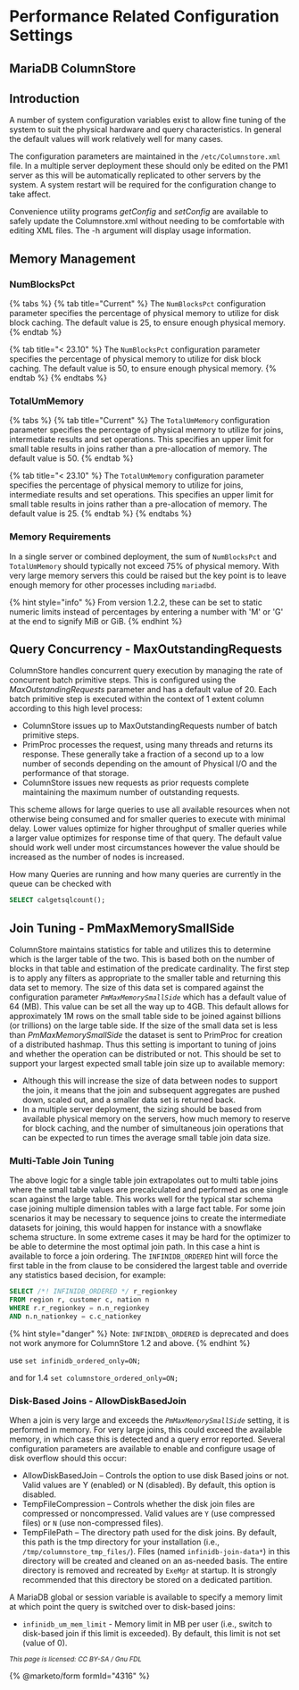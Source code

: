 # Performance Related Configuration Settings

## MariaDB ColumnStore

## Introduction

A number of system configuration variables exist to allow fine tuning of the system to suit the physical hardware and query characteristics. In general the default values will work relatively well for many cases.

The configuration parameters are maintained in the `/etc/Columnstore.xml` file. In a multiple server deployment these should only be edited on the PM1 server as this will be automatically replicated to other servers by the system. A system restart will be required for the configuration change to take affect.

Convenience utility programs _getConfig_ and _setConfig_ are available to safely update the Columnstore.xml without needing to be comfortable with editing XML files. The -h argument will display usage information.

## Memory Management

### NumBlocksPct

{% tabs %}
{% tab title="Current" %}
The `NumBlocksPct` configuration parameter specifies the percentage of physical memory to utilize for disk block caching. The default value is 25, to ensure enough physical memory.
{% endtab %}

{% tab title="< 23.10" %}
The `NumBlocksPct` configuration parameter specifies the percentage of physical memory to utilize for disk block caching. The default value is 50, to ensure enough physical memory.
{% endtab %}
{% endtabs %}

### TotalUmMemory

{% tabs %}
{% tab title="Current" %}
The `TotalUmMemory` configuration parameter specifies the percentage of physical memory to utilize for joins, intermediate results and set operations. This specifies an upper limit for small table results in joins rather than a pre-allocation of memory. The default value is 50.
{% endtab %}

{% tab title="< 23.10" %}
The `TotalUmMemory` configuration parameter specifies the percentage of physical memory to utilize for joins, intermediate results and set operations. This specifies an upper limit for small table results in joins rather than a pre-allocation of memory. The default value is 25.
{% endtab %}
{% endtabs %}

### Memory Requirements

In a single server or combined deployment, the sum of `NumBlocksPct` and `TotalUmMemory` should typically not exceed 75% of physical memory. With very large memory servers this could be raised but the key point is to leave enough memory for other processes including `mariadbd`.

{% hint style="info" %}
From version 1.2.2, these can be set to static numeric limits instead of percentages by entering a number with 'M' or 'G' at the end to signify MiB or GiB.
{% endhint %}

## Query Concurrency - MaxOutstandingRequests

ColumnStore handles concurrent query execution by managing the rate of concurrent batch primitive steps. This is configured using the _MaxOutstandingRequests_ parameter and has a default value of 20. Each batch primitive step is executed within the context of 1 extent column according to this high level process:

* ColumnStore issues up to MaxOutstandingRequests number of batch primitive steps.
* PrimProc processes the request, using many threads and returns its response. These generally take a fraction of a second up to a low number of seconds depending on the amount of Physical I/O and the performance of that storage.
* ColumnStore issues new requests as prior requests complete maintaining the maximum number of outstanding requests.

This scheme allows for large queries to use all available resources when not otherwise being consumed and for smaller queries to execute with minimal delay. Lower values optimize for higher throughput of smaller queries while a larger value optimizes for response time of that query. The default value should work well under most circumstances however the value should be increased as the number of nodes is increased.

How many Queries are running and how many queries are currently in the queue can be checked with

```sql
SELECT calgetsqlcount();
```

## Join Tuning - PmMaxMemorySmallSide

ColumnStore maintains statistics for table and utilizes this to determine which is the larger table of the two. This is based both on the number of blocks in that table and estimation of the predicate cardinality. The first step is to apply any filters as appropriate to the smaller table and returning this data set to memory. The size of this data set is compared against the configuration parameter _`PmMaxMemorySmallSide`_ which has a default value of 64 (MB). This value can be set all the way up to 4GB. This default allows for approximately 1M rows on the small table side to be joined against billions (or trillions) on the large table side. If the size of the small data set is less than _PmMaxMemorySmallSide_ the dataset is sent to PrimProc for creation of a distributed hashmap. Thus this setting is important to tuning of joins and whether the operation can be distributed or not. This should be set to support your largest expected small table join size up to available memory:

* Although this will increase the size of data between nodes to support the join, it means that the join and subsequent aggregates are pushed down, scaled out, and a smaller data set is returned back.
* In a multiple server deployment, the sizing should be based from available physical memory on the  servers, how much memory to reserve for block caching, and the number of simultaneous join operations that can be expected to run times the average small table join data size.

### Multi-Table Join Tuning

The above logic for a single table join extrapolates out to multi table joins where the small table values are precalculated and performed as one single scan against the large table. This works well for the typical star schema case joining multiple dimension tables with a large fact table. For some join scenarios it may be necessary to sequence joins to create the intermediate datasets for joining, this would happen for instance with a snowflake schema structure. In some extreme cases it may be hard for the optimizer to be able to determine the most optimal join path. In this case a hint is available to force a join ordering. The `INFINIDB_ORDERED` hint will force the first table in the from clause to be considered the largest table and override any statistics based decision, for example:

```sql
SELECT /*! INFINIDB_ORDERED */ r_regionkey     
FROM region r, customer c, nation n    
WHERE r.r_regionkey = n.n_regionkey      
AND n.n_nationkey = c.c_nationkey
```

{% hint style="danger" %}
Note: `INFINIDB\_ORDERED` is deprecated and does not work anymore for ColumnStore 1.2 and above.
{% endhint %}

use `set infinidb_ordered_only=ON;`

and for 1.4 `set columnstore_ordered_only=ON;`

### Disk-Based Joins - AllowDiskBasedJoin

When a join is very large and exceeds the _`PmMaxMemorySmallSide`_ setting, it is performed in memory. For very large joins, this could exceed the available memory, in which case this is detected and a query error reported. Several configuration parameters are available to enable and configure usage of disk overflow should this occur:

* AllowDiskBasedJoin – Controls the option to use disk Based joins or not. Valid values are Y (enabled) or N (disabled). By default, this option is disabled.
* TempFileCompression – Controls whether the disk join files are compressed or noncompressed. Valid values are `Y` (use compressed files) or `N` (use non-compressed files).
* TempFilePath – The directory path used for the disk joins. By default, this path is the tmp directory for your installation (i.e., `/tmp/columnstore_tmp_files/`). Files (named `infinidb-join-data*`) in this directory will be created and cleaned on an as-needed basis. The entire directory is removed and recreated by `ExeMgr` at startup. It is strongly recommended that this directory be stored on a dedicated partition.

A MariaDB global or session variable is available to specify a memory limit at which point the query is switched over to disk-based joins:

* `infinidb_um_mem_limit` - Memory limit in MB per user (i.e., switch to disk-based join if this limit is exceeded). By default, this limit is not set (value of 0).

<sub>_This page is licensed: CC BY-SA / Gnu FDL_</sub>

{% @marketo/form formId="4316" %}
